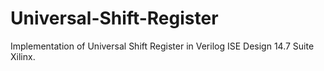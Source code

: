 # Universal-Shift-Register
Implementation of Universal Shift Register in Verilog ISE Design 14.7 Suite Xilinx.
